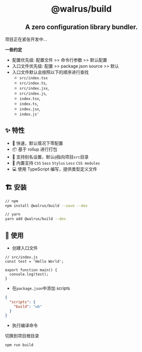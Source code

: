 <h1 align="center">
  @walrus/build
</h1>

<h2 align="center">
  A zero configuration library bundler.
</h2>

项目正在紧张开发中...

**一些约定**

- 配置优先级: 配置文件 >> 命令行参数 >> 默认配置
- 入口文件优先级: 配置 >> package.json source >> 默认
- 入口文件默认会按照以下的顺序进行查找
  - `src/index.tsx` 
  - `src/index.ts`,
  - `src/index.jsx`,
  - `src/index.js`,
  - `index.tsx`,
  - `index.ts`,
  - `index.jsx`,
  - `index.js'` 

## ✨ 特性

* 🚀  快速，默认情况下零配置
* 📦  基于 rollup 进行打包
* 🐚  支持别名设置，默认`@`指向项目`src`目录
* 💅  内置支持 `CSS` `Sass` `Stylus` `Less` `CSS modules`
* 💻  使用 TypeScript 编写，提供类型定义文件

## 🏗 安装

```sh
// npm
npm install @walrus/build --save --dev

// yarn
yarn add @walrus/build --dev
```

## 🔨 使用

- 创建入口文件

```
// src/index.js
const test = 'Hello World';

export function main() {
  console.log(test);
}
```

- 在`package.json`中添加 scripts

```json
{
  "scripts": {
    "build": "wb"
  }
}
```

- 执行编译命令

切换到项目根目录

```
npm run build
```
